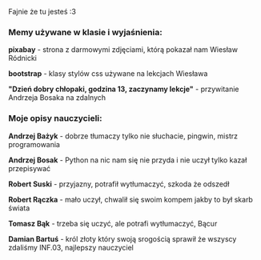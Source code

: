 Fajnie że tu jesteś :3

<h3>Memy używane w klasie i wyjaśnienia:</h3>

<b>pixabay</b> - strona z darmowymi zdjęciami, którą pokazał nam Wiesław Ródnicki

<b>bootstrap</b> - klasy stylów css używane na lekcjach Wiesława

<b>"Dzień dobry chłopaki, godzina 13, zaczynamy lekcje"</b> - przywitanie Andrzeja Bosaka na zdalnych

<h3>Moje opisy nauczycieli:</h3>

<b>Andrzej Bażyk</b> - dobrze tłumaczy tylko nie słuchacie, pingwin, mistrz programowania

<b>Andrzej Bosak</b> - Python na nic nam się nie przyda i nie uczył tylko kazał przepisywać

<b>Robert Suski</b> - przyjazny, potrafił wytłumaczyć, szkoda że odszedł

<b>Robert Rączka</b> - mało uczył, chwalił się swoim kompem jakby to był skarb świata

<b>Tomasz Bąk</b> - trzeba się uczyć, ale potrafi wytłumaczyć, Bącur

<b>Damian Bartuś</b> - król złoty który swoją srogością sprawił że wszyscy zdaliśmy INF.03, najlepszy nauczyciel
